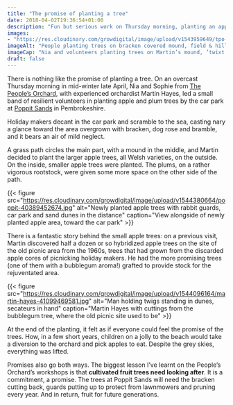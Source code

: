 ```yaml
---
title: "The promise of planting a tree"
date: 2018-04-02T19:36:54+01:00
description: "Fun but serious work on Thursday morning, planting an apple and plum orchard by the car park at Poppit Sands, St Dogmaels, Pembrokeshire"
images: 
- "https://res.cloudinary.com/growdigital/image/upload/v1543959649/tpo-27226348918.jpg"
imageAlt: "People planting trees on bracken covered mound, field & hill in background"
imageCap: "Nia and volunteers planting trees on Martin’s mound, ’twixt the hills & the sea"
draft: false
---
```


There is nothing like the promise of planting a tree. On an overcast Thursday morning in mid-winter late April, Nia and Sophie from [The People’s Orchard](http://www.stdogmaelsabbey.org.uk/peoplesorchard), with experienced orchardist Martin Hayes, led a small band of resilient volunteers in planting apple and plum trees by the car park at [Poppit Sands](http://www.visitpembrokeshire.com/explore-pembrokeshire/beaches/poppit-sands/) in Pembrokeshire. 

Holiday makers decant in the car park and scramble to the sea, casting nary a glance toward the area overgrown with bracken, dog rose and bramble, and it bears an air of mild neglect. 

A grass path circles the main part, with a mound in the middle, and Martin decided to plant the larger apple trees, all Welsh varieties, on the outside. On the inside, smaller apple trees were planted. The plums, on a rather vigorous rootstock, were given some more space on the other side of the path. 

{{< figure src="https://res.cloudinary.com/growdigital/image/upload/v1544380664/poppit-40389452674.jpg" alt="Newly planted apple trees with rabbit guards, car park and sand dunes in the distance" caption="View alongside of newly planted apple area, toward the car park" >}}

There is a fantastic story behind the small apple trees: on a previous visit, Martin discovered half a dozen or so hybridized apple trees on the site of the old picnic area from the 1960s, trees that had grown from the discarded apple cores of picnicking holiday makers. He had the more promising trees (one of them with a bubblegum aroma!) grafted to provide stock for the rejuventated area.

{{< figure src="https://res.cloudinary.com/growdigital/image/upload/v1544096164/martin-hayes-41099469581.jpg" alt="Man holding twigs standing in dunes, secateurs in hand" caption="Martin Hayes with cuttings from the bubblegum tree, where the old picnic site used to be" >}}

At the end of the planting, it felt as if everyone could feel the promise of the trees. How, in a few short years, children on a jolly to the beach would take a diversion to the orchard and pick apples to eat. Despite the grey skies, everything was lifted. 

Promises also go both ways. The biggest lesson I’ve learnt on the People’s Orchard’s workshops is that **cultivated fruit trees need looking after**. It is a commitment, a promise. The trees at Poppit Sands will need the bracken cutting back, guards putting up to protect from lawnmowers and pruning every year. And in return, fruit for future generations.
